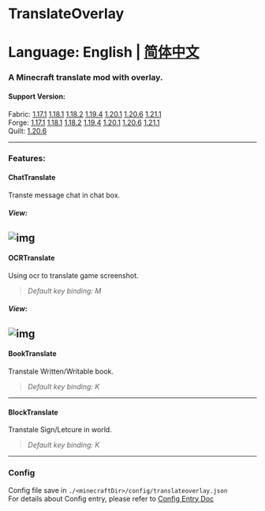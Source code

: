 # TranslateOverlay
# Language: English | [简体中文]()
### A Minecraft translate mod with overlay.

#### Support Version:   
Fabric: [1.17.1]() [1.18.1]() [1.18.2]() [1.19.4]() [1.20.1]() [1.20.6]() [1.21.1]()   
Forge: [1.17.1]() [1.18.1]() [1.18.2]() [1.19.4]() [1.20.1]() [1.20.6]() [1.21.1]()   
Quilt: [1.20.6]()   

---

### Features:
#### ChatTranslate
Transte message chat in chat box.   

##### *View:*
![img](https://plumeis.github.io/img/tov1.png)
---
#### OCRTranslate
Using ocr to translate game screenshot.   
> *Default key binding: M*   

##### *View:*
![img](https://plumeis.github.io/img/tov2.png)
----
#### BookTranslate
Transtale Written/Writable book.   
> *Default key binding: K*   
----
#### BlockTranslate
Transtale Sign/Letcure in world.   
> *Default key binding: K*   
----

### Config
Config file save in `./<minecraftDir>/config/translateoverlay.json`   
For details about Config entry, please refer to [Config Entry Doc]()
